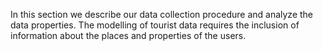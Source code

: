 In this section we describe our data collection procedure and analyze the data properties. 
The modelling of tourist data requires the inclusion of information about the places and properties of the users.
